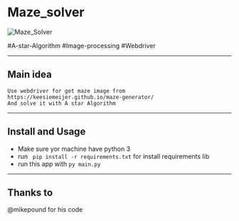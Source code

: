 # Maze_solver
![Maze_Solver](https://github.com/macgia99/Maze_Snapshot_solver/workflows/Maze_Solver/badge.svg?branch=master)

#A-star-Algorithm #Image-processing #Webdriver 
***
## Main idea
    Use webdriver for get maze image from https://keesiemeijer.github.io/maze-generator/
    And solve it with A star Algorithm
***
## Install and Usage
- Make sure yor machine have python 3 
- run ` pip install -r requirements.txt` for install requirements lib
- run this app with  `py main.py`
***
## Thanks to 
@mikepound for his code

